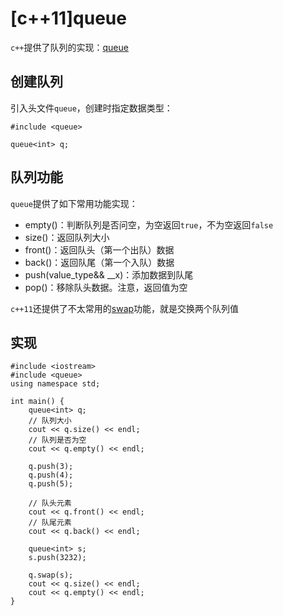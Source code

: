 
# [c++11]queue

`c++`提供了队列的实现：[queue](http://www.cplusplus.com/reference/queue/queue/)

## 创建队列

引入头文件`queue`，创建时指定数据类型：

```
#include <queue>

queue<int> q;
```

## 队列功能

`queue`提供了如下常用功能实现：

* empty()：判断队列是否问空，为空返回`true`，不为空返回`false`
* size()：返回队列大小
* front()：返回队头（第一个出队）数据
* back()：返回队尾（第一个入队）数据
* push(value_type&& __x)：添加数据到队尾
* pop()：移除队头数据。注意，返回值为空

`c++11`还提供了不太常用的[swap](http://www.cplusplus.com/reference/queue/queue/swap/)功能，就是交换两个队列值

## 实现

```
#include <iostream>
#include <queue>
using namespace std;

int main() {
    queue<int> q;
    // 队列大小
    cout << q.size() << endl;
    // 队列是否为空
    cout << q.empty() << endl;

    q.push(3);
    q.push(4);
    q.push(5);

    // 队头元素
    cout << q.front() << endl;
    // 队尾元素
    cout << q.back() << endl;

    queue<int> s;
    s.push(3232);

    q.swap(s);
    cout << q.size() << endl;
    cout << q.empty() << endl;
}
```